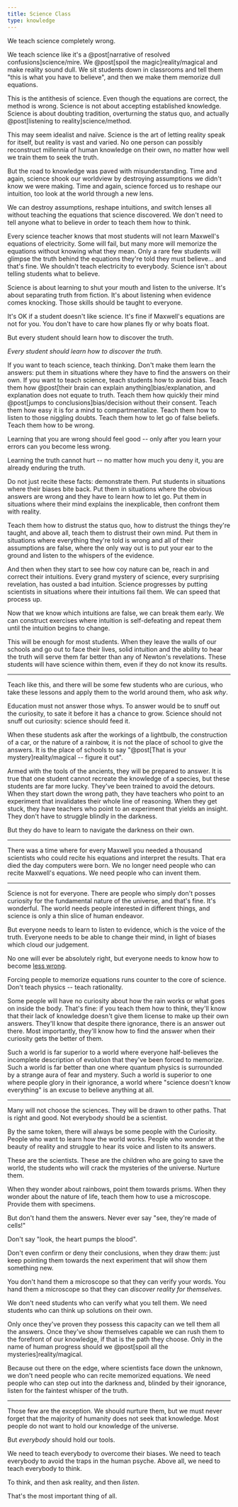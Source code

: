 ```yaml
---
title: Science Class
type: knowledge
---
```

We teach science completely wrong.

We teach science like it's a @post[narrative of resolved confusions]science/mire. We @post[spoil the magic]reality/magical and make reality sound dull. We sit students down in classrooms and tell them "this is what you have to believe", and then we make them memorize dull equations.

This is the antithesis of science. Even though the equations are correct, the method is wrong. Science is not about accepting established knowledge. Science is about doubting tradition, overturning the status quo, and actually @post[listening to reality]science/method.

This may seem idealist and naïve. Science is the art of letting reality speak for itself, but reality is vast and varied. No one person can possibly reconstruct millennia of human knowledge on their own, no matter how well we train them to seek the truth.

But the road to knowledge was paved with misunderstanding. Time and again, science shook our worldview by destroying assumptions we didn't know we were making. Time and again, science forced us to reshape our intuition, too look at the world through a new lens.

We can destroy assumptions, reshape intuitions, and switch lenses all without teaching the equations that science discovered. We don't need to tell anyone what to believe in order to teach them how to think.

Every science teacher knows that most students will not learn Maxwell's equations of electricity. Some will fail, but many more will memorize the equations without knowing what they mean. Only a rare few students will glimpse the truth behind the equations they're told they must believe… and that's fine. We shouldn't teach electricity to everybody. Science isn't about telling students what to believe.

Science is about learning to shut your mouth and listen to the universe. It's about separating truth from fiction. It's about listening when evidence comes knocking. Those skills should be taught to everyone.

It's OK if a student doesn't like science. It's fine if Maxwell's equations are not for you. You don't have to care how planes fly or why boats float.

But every student should learn how to discover the truth.

_Every student should learn how to discover the truth._

If you want to teach science, teach thinking. Don't make them learn the answers: put them in situations where they have to find the answers on their own. If you want to teach science, teach students how to avoid bias. Teach them how @post[their brain can explain anything]bias/explanation, and explanation does not equate to truth. Teach them how quickly their mind @post[jumps to conclusions]bias/decision without their consent. Teach them how easy it is for a mind to compartmentalize. Teach them how to listen to those niggling doubts. Teach them how to let go of false beliefs. Teach them how to be wrong.

Learning that you are wrong should feel good -- only after you learn your errors can you become less wrong.

Learning the truth cannot hurt -- no matter how much you deny it, you are already enduring the truth.

Do not just recite these facts: demonstrate them. Put students in situations where their biases bite back. Put them in situations where the obvious answers are wrong and they have to learn how to let go. Put them in situations where their mind explains the inexplicable, then confront them with reality.

Teach them how to distrust the status quo, how to distrust the things they're taught, and above all, teach them to distrust their own mind. Put them in situations where everything they're told is wrong and all of their assumptions are false, where the only way out is to put your ear to the ground and listen to the whispers of the evidence.

And then when they start to see how coy nature can be, reach in and correct their intuitions. Every grand mystery of science, every surprising revelation, has ousted a bad intuition. Science progresses by putting scientists in situations where their intuitions fail them. We can speed that process up.

Now that we know which intuitions are false, we can break them early. We can construct exercises where intuition is self-defeating and repeat them until the intuition begins to change.

This will be enough for most students. When they leave the walls of our schools and go out to face their lives, solid intuition and the ability to hear the truth will serve them far better than any of Newton's revelations. These students will have science within them, even if they do not know its results.

---

Teach like this, and there will be some few students who are curious, who take these lessons and apply them to the world around them, who ask *why*.

Education must not answer those whys. To answer would be to snuff out the curiosity, to sate it before it has a chance to grow. Science should not snuff out curiosity: science should feed it.

When these students ask after the workings of a lightbulb, the construction of a car, or the nature of a rainbow, it is not the place of school to give the answers. It is the place of schools to say "@post[That is your mystery]reality/magical -- figure it out".

Armed with the tools of the ancients, they will be prepared to answer. It is true that one student cannot recreate the knowledge of a species, but these students are far more lucky. They've been trained to avoid the detours. When they start down the wrong path, they have teachers who point to an experiment that invalidates their whole line of reasoning. When they get stuck, they have teachers who point to an experiment that yields an insight. They don't have to struggle blindly in the darkness.

But they do have to learn to navigate the darkness on their own.

---

There was a time where for every Maxwell you needed a thousand scientists who could recite his equations and interpret the results. That era died the day computers were born. We no longer need people who can recite Maxwell's equations. We need people who can invent them.

---

Science is not for everyone. There are people who simply don't posses curiosity for the fundamental nature of the universe, and that's fine. It's wonderful. The world needs people interested in different things, and science is only a thin slice of human endeavor.

But everyone needs to learn to listen to evidence, which is the voice of the truth. Everyone needs to be able to change their mind, in light of biases which cloud our judgement.

No one will ever be absolutely right, but everyone needs to know how to become [less wrong](http://lesswrong.com/).

Forcing people to memorize equations runs counter to the core of science. Don't teach physics -- teach rationality.

Some people will have no curiosity about how the rain works or what goes on inside the body. That's fine: if you teach them how to think, they'll know that their lack of knowledge doesn't give them license to make up their own answers. They'll know that despite there ignorance, there is an answer out there. Most importantly, they'll know how to find the answer when their curiosity gets the better of them.

Such a world is far superior to a world where everyone half-believes the incomplete description of evolution that they've been forced to memorize. Such a world is far better than one where quantum physics is surrounded by a strange aura of fear and mystery. Such a world is superior to one where people glory in their ignorance, a world where "science doesn't know everything" is an excuse to believe anything at all.

---

Many will not choose the sciences. They will be drawn to other paths. That is right and good. Not everybody should be a scientist.

By the same token, there will always be some people with the Curiosity. People who want to learn how the world works. People who wonder at the beauty of reality and struggle to hear its voice and listen to its answers.

These are the scientists. These are the children who are going to save the world, the students who will crack the mysteries of the universe. Nurture them.

When they wonder about rainbows, point them towards prisms. When they wonder about the nature of life, teach them how to use a microscope. Provide them with specimens.

But don't hand them the answers. Never ever say "see, they're made of cells!"

Don't say "look, the heart pumps the blood".

Don't even confirm or deny their conclusions, when they draw them: just keep pointing them towards the next experiment that will show them something new.

You don't hand them a microscope so that they can verify your words. You hand them a microscope so that they can *discover reality for themselves*.

We don't need students who can verify what you tell them. We need students who can think up solutions on their own.

Only once they've proven they possess this capacity can we tell them all the answers. Once they've show themselves capable we can rush them to the forefront of our knowledge, if that is the path they choose. Only in the name of human progress should we @post[spoil all the mysteries]reality/magical.

Because out there on the edge, where scientists face down the unknown, we don't need people who can recite memorized equations. We need people who can step out into the darkness and, blinded by their ignorance, listen for the faintest whisper of the truth.

---

Those few are the exception. We should nurture them, but we must never forget that the majority of humanity does not seek that knowledge. Most people do not want to hold our knowledge of the universe.

But *everybody* should hold our tools.

We need to teach everybody to overcome their biases. We need to teach everybody to avoid the traps in the human psyche. Above all, we need to teach everybody to think.

To think, and then ask reality, and then *listen*.

That's the most important thing of all.
